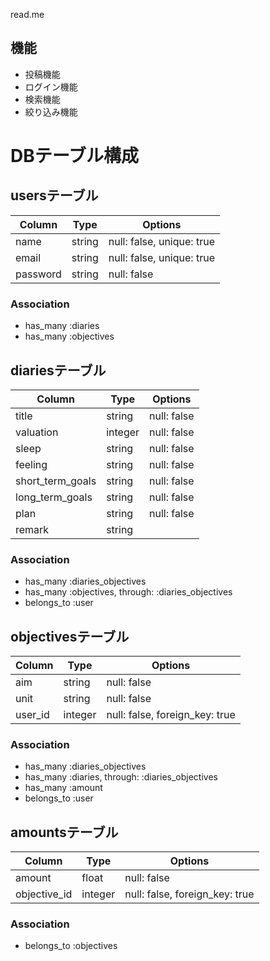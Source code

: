 read.me

## 機能
- 投稿機能
- ログイン機能
- 検索機能
- 絞り込み機能


# DBテーブル構成

 ## usersテーブル

|Column|Type|Options|
|------|----|-------|
|name|string|null: false, unique: true|
|email|string|null: false, unique: true|
|password|string|null: false|

### Association
- has_many :diaries
- has_many :objectives

 ## diariesテーブル

|Column|Type|Options|
|------|----|-------|
|title|string|null: false|
|valuation|integer|null: false|
|sleep|string|null: false|
|feeling|string|null: false|
|short_term_goals|string|null: false|
|long_term_goals|string|null: false|
|plan|string|null: false|
|remark|string| |

### Association
- has_many :diaries_objectives
- has_many :objectives, through: :diaries_objectives
- belongs_to :user

 ## objectivesテーブル

|Column|Type|Options|
|------|----|-------|
|aim|string|null: false|
|unit|string|null: false|
|user_id|integer|null: false, foreign_key: true|

### Association
- has_many :diaries_objectives
- has_many :diaries, through: :diaries_objectives
- has_many :amount
- belongs_to :user

 ## amountsテーブル

|Column|Type|Options|
|------|----|-------|
|amount|float|null: false|
|objective_id|integer|null: false, foreign_key: true|

### Association
- belongs_to :objectives

